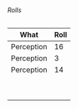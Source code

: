 
###### Rolls
| What       | Roll |
| ---------- | ---- |
| Perception | 16   |
| Perception | 3    |
| Perception | 14   |
|            |      |
|            |      |
|            |      |
|            |      |
|            |      |
|            |      |
|            |      |
|            |      |
|            |      |